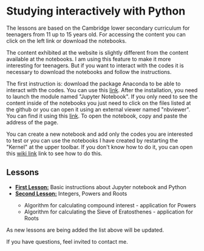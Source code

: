 <h1>Studying interactively with Python</h1>

The lessons are based on the Cambridge lower secondary curriculum for teenagers from 11 up to 15 years old. For accessing the content you can click on the left link or download the notebooks.

The content exhibited at the website is slightly different from the content available at the notebooks. I am using this feature to make it more interesting for teenagers. But if you want to interact with the codes it is necessary to download the notebooks and follow the instructions.

The first instruction is: download the package Anaconda to be able to interact with the codes. You can use this <a href="https://www.anaconda.com">link</a>. After the installation, you need to launch the module named "Jupyter Notebook". If you only need to see the content inside of the notebooks you just need to click on the files listed at the github or you can open it using an external viewer named "nbviewer". You can find it using this <a href="https://nbviewer.jupyter.org">link</a>. To open the notebook, copy and paste the address of the page.

You can create a new notebook and add only the codes you are interested to test or you can use the notebooks I have created by restarting the  "Kernel" at the upper toolbar. If you don't know how to do it, you can open this <a href="https://github.com/raquelsilva/programming_for_teens/wiki/First-step">wiki link</a> link to see how to do this.

## Lessons

<div>
  <ul>
    <li><a href="https://github.com/raquelsilva/programming_for_teens/blob/master/Lesson1.ipynb"><b>First Lesson:</b></a> Basic instructions about Jupyter notebook and Python</li>
    <li><a href="Lesson2"><b>Second Lesson:</b></a> Integers, Powers and Roots</li>
      <ul>
        <li> Algorithm for calculating compound interest - application for Powers</li>  
        <li> Algorithm for calculating the Sieve of Eratosthenes - application for Roots</li>  
      </ul>
  </ul>  
</div>

As new lessons are being added the list above will be updated.



If you have questions, feel invited to contact me.
